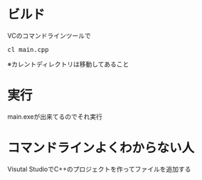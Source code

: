 # ビルド
VCのコマンドラインツールで
<pre>
cl main.cpp
</pre>
※カレントディレクトリは移動してあること

# 実行
main.exeが出来てるのでそれ実行

# コマンドラインよくわからない人
Visutal StudioでC++のプロジェクトを作ってファイルを追加する

